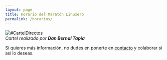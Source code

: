 ```yaml
---
layout: page
title: Horario del Maratón Linuxero
permalink: /horarios/
---
```

![#CartelDirectos](https://maratonlinuxero.github.io/images/carteldirectosmaratonlinuxero.png)  
_Cartel realizado por **Dan Bernal Tapia**_

Si quieres más información, no dudes en ponerte en [contacto](https://maratonlinuxero.github.io/contacto/) y colaborar si así lo deseas.


